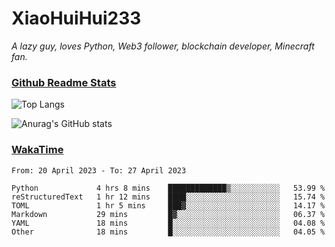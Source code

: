 # XiaoHuiHui233

*A lazy guy, loves Python, Web3 follower, blockchain developer, Minecraft fan.*

### [Github Readme Stats](https://github.com/anuraghazra/github-readme-stats)

![Top Langs](https://github-readme-stats.vercel.app/api/top-langs/?username=XiaoHuiHui233&layout=compact&theme=github_dark)

![Anurag's GitHub stats](https://github-readme-stats.vercel.app/api?username=XiaoHuiHui233&show_icons=true&theme=github_dark)

### [WakaTime](https://wakatime.com)

<!--START_SECTION:waka-->

```text
From: 20 April 2023 - To: 27 April 2023

Python             4 hrs 8 mins    █████████████▒░░░░░░░░░░░   53.99 %
reStructuredText   1 hr 12 mins    ████░░░░░░░░░░░░░░░░░░░░░   15.74 %
TOML               1 hr 5 mins     ███▓░░░░░░░░░░░░░░░░░░░░░   14.17 %
Markdown           29 mins         █▓░░░░░░░░░░░░░░░░░░░░░░░   06.37 %
YAML               18 mins         █░░░░░░░░░░░░░░░░░░░░░░░░   04.08 %
Other              18 mins         █░░░░░░░░░░░░░░░░░░░░░░░░   04.05 %
```

<!--END_SECTION:waka-->
